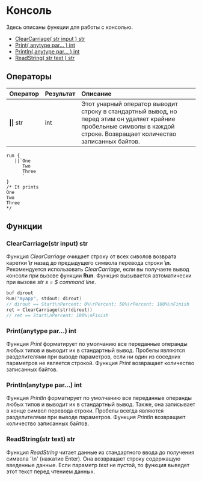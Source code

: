 # Консоль

Здесь описаны функции для работы с консолью.

* [ClearCarriage\( str input \) str](console.md#clearcarriage-str-input-str)
* [Print\( anytype par... \) int](console.md#print-anytype-par-int)
* [Println\( anytype par... \) int](console.md#println-anytype-par-int)
* [ReadString\( str text \) str](console.md#readstring-str-text-str)

## Операторы

| Оператор | Результат | Описание |
| :--- | :--- | :--- |
| **\|\|** str | int | Этот унарный оператор выводит строку в стандартный вывод, но перед этим он удаляет крайние пробельные символы в каждой строке. Возвращает количество записанных байтов. |

```text
run {
   ||`One
      Two
      Three
      `
}
/* It prints
One
Two
Three
*/
```

## Функции

### ClearCarriage\(str input\) str

Функция _ClearCarriage_ очищает строку от всех сиволов возврата каретки **\r** назад до предыдущего символа перевода строки **\n**. Рекомендуется использовать _ClearCarriage_, если вы получаете вывод консоли при вызове функции **Run**. Функция вызывается автоматически при вызове _str s = $ command line_.

``` go
buf dirout
Run("myapp", stdout: dirout)
// dirout == Start\nPercent: 0%\rPercent: 50%\rPercent: 100%\nFinish
ret = ClearCarriage(str(dirout))
// ret == Start\nPercent: 100%\nFinish
```

### Print\(anytype par...\) int

Функция _Print_ форматирует по умолчанию все переданные операнды любых типов и выводит их в стандартный вывод. Пробелы являются разделителями при выводе параметров, если ни один из соседних параметров не является строкой. Функция _Print_ возвращает количество записанных байтов.

### Println\(anytype par...\) int

Функция _Println_ форматирует по умолчанию все переданные операнды любых типов и выводит их в стандартный вывод. Также, она записывает в конце символ перевода строки. Пробелы всегда являются разделителями при выводе параметров. Функция _Println_ возвращает количество записанных байтов.

### ReadString\(str text\) str

Функция _ReadString_ читает данные из стандартного ввода до получения символа '\n' \(нажатие Enter\). Она возвращает строку содержащую введенные данные. Если параметр _text_ не пустой, то функция выведет этот текст перед чтением данных.
